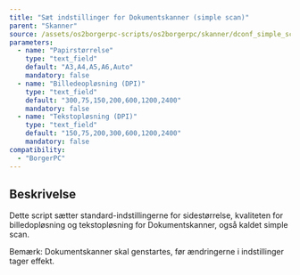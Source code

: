 ```yaml
---
title: "Sæt indstillinger for Dokumentskanner (simple scan)"
parent: "Skanner"
source: /assets/os2borgerpc-scripts/os2borgerpc/skanner/dconf_simple_scan.sh
parameters:
  - name: "Papirstørrelse"
    type: "text_field"
    default: "A3,A4,A5,A6,Auto"
    mandatory: false
  - name: "Billedeopløsning (DPI)"
    type: "text_field"
    default: "300,75,150,200,600,1200,2400"
    mandatory: false
  - name: "Tekstopløsning (DPI)"
    type: "text_field"
    default: "150,75,200,300,600,1200,2400"
    mandatory: false
compatibility:
  - "BorgerPC"
---
```


## Beskrivelse
Dette script sætter standard-indstillingerne for sidestørrelse, kvaliteten for billedopløsning og tekstopløsning for Dokumentskanner, også kaldet simple scan. 

Bemærk: Dokumentskanner skal genstartes, før ændringerne i indstillinger tager effekt.